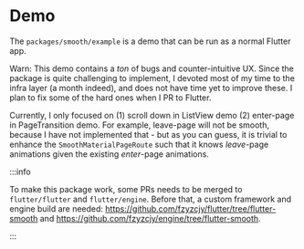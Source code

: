 # Demo

The `packages/smooth/example` is a demo that can be run as a normal Flutter app.

Warn: This demo contains a *ton* of bugs and counter-intuitive UX. Since the package is quite challenging to implement, I devoted most of my time to the infra layer (a month indeed), and does not have time yet to improve these. I plan to fix some of the hard ones when I PR to Flutter.

Currently, I only focused on (1) scroll down in ListView demo (2) enter-page in PageTransition demo. For example, leave-page will not be smooth, because I have not implemented that - but as you can guess, it is trivial to enhance the `SmoothMaterialPageRoute` such that it knows *leave*-page animations given the existing *enter*-page animations.

:::info

To make this package work, some PRs needs to be merged to `flutter/flutter` and `flutter/engine`. Before that, a custom framework and engine build are needed: https://github.com/fzyzcjy/flutter/tree/flutter-smooth and https://github.com/fzyzcjy/engine/tree/flutter-smooth.

:::